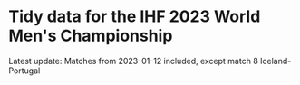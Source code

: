 # Tidy data for the IHF 2023 World Men's Championship

Latest update: Matches from 2023-01-12 included, except match 8 Iceland-Portugal
